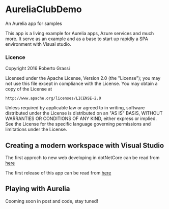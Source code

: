 # AureliaClubDemo
An Aurelia app for samples

This app is a living example for Aurelia apps, Azure services and much more. It serve as an example and as a base to start up rapidly a SPA environment with Visual studio.

### Licence
Copyright 2016 Roberto Grassi

Licensed under the Apache License, Version 2.0 (the "License");
you may not use this file except in compliance with the License.
You may obtain a copy of the License at

    http://www.apache.org/licenses/LICENSE-2.0

Unless required by applicable law or agreed to in writing, software
distributed under the License is distributed on an "AS IS" BASIS,
WITHOUT WARRANTIES OR CONDITIONS OF ANY KIND, either express or implied.
See the License for the specific language governing permissions and
limitations under the License.

## Creating a modern workspace with Visual Studio

The first approch to new web developing in dotNetCore can be read from [here](https://itblogsogeti.com/2016/09/27/visual-studio-y-el-nuevo-desarrollo-web/)


The first release of this app can be read from [here](https://itblogsogeti.com/.../)


## Playing with Aurelia

Cooming soon in post and code, stay tuned!
